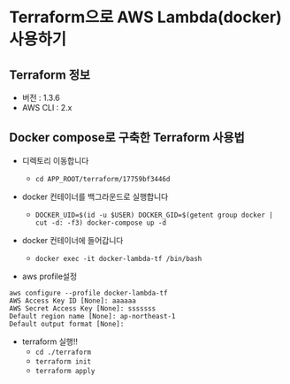 # Terraform으로 AWS Lambda(docker)사용하기
## Terraform 정보
- 버전 : 1.3.6
- AWS CLI : 2.x

## Docker compose로 구축한 Terraform 사용법
- 디렉토리 이동합니다
  - `cd APP_ROOT/terraform/17759bf3446d`

- docker 컨테이너를 백그라운드로 실행합니다
  - `DOCKER_UID=$(id -u $USER) DOCKER_GID=$(getent group docker | cut -d: -f3) docker-compose up -d`

- docker 컨테이너에 들어갑니다
  - `docker exec -it docker-lambda-tf /bin/bash`

- aws profile설정
```
aws configure --profile docker-lambda-tf
AWS Access Key ID [None]: aaaaaa
AWS Secret Access Key [None]: sssssss
Default region name [None]: ap-northeast-1
Default output format [None]:
```

- terraform 실행!!
  - `cd ./terraform`
  - `terraform init`
  - `terraform apply`